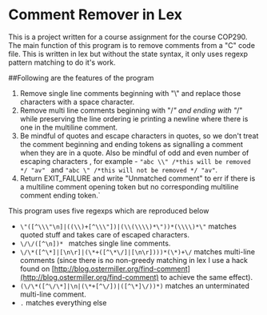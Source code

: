 # Comment Remover in Lex


This is a project written for a course assignment for the course COP290. The main function of this program is to remove comments from a "C" code file.
This is written in lex but without the state syntax, it only uses regexp pattern matching to do it's work.

##Following are the features of the program
1. Remove single line comments beginning with "\\" and replace those characters with a space character.
2. Remove multi line comments beginning with "/*" and ending with "*/" while preserving the line ordering ie printing a newline where there is one in the multiline comment.
3. Be mindful of quotes and escape characters in quotes, so we don't treat the comment beginning and ending tokens as signalling a comment when they are in a quote. Also be mindful of odd and even number of escaping characters , for example - `"abc \\" /*this will be removed */ "av" ` and ` "abc \" /*this will not be removed */ "av" `.
4. Return EXIT_FAILURE and write "Unmatched comment" to err if there is a multiline comment opening token but no corresponding multiline comment ending token.` 

This program uses five regexps which are reproduced below
- `\"([^\\\"\n]|((\\)+[^\\\"])|(\\(\\\\)*\"))*(\\\\)*\"` matches quoted stuff and takes care of escaped characters.
- `\/\/([^\n])* ` matches single line comments.
- `\/\*([^\*]|[\n\r]|(\*+([^\*\/]|[\n\r])))*(\*)+\/` matches multi-line comments (since there is no non-greedy matching in lex I use a hack found on [http://blog.ostermiller.org/find-comment](http://blog.ostermiller.org/find-comment) to achieve the same effect).
- `(\/\*([^\/\*]|\n|(\*+[^\/])|([^\*]\/))*)` matches an unterminated multi-line comment.
- ` . ` matches everything else

